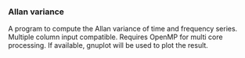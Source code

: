 ### Allan variance ###

A program to compute the Allan variance of time and frequency series. Multiple column input compatible. Requires OpenMP for multi core processing. If available, gnuplot will be used to plot the result.
